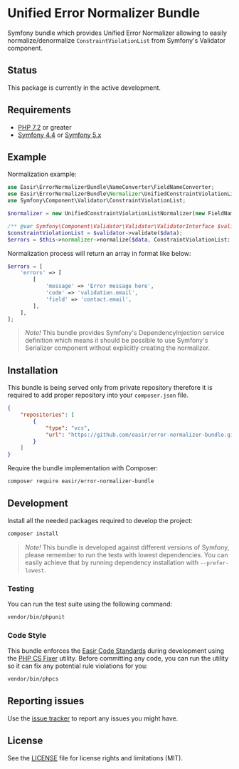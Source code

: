 # Unified Error Normalizer Bundle

Symfony bundle which provides Unified Error Normalizer allowing to easily 
normalize/denormalize `ConstraintViolationList` from Symfony's Validator component.

## Status

This package is currently in the active development.

## Requirements

* [PHP 7.2](http://php.net/releases/7_2_0.php) or greater
* [Symfony 4.4](https://symfony.com/roadmap/4.4) or [Symfony 5.x](https://symfony.com/roadmap/5.0)

## Example

Normalization example:

```php
use Easir\ErrorNormalizerBundle\NameConverter\FieldNameConverter;
use Easir\ErrorNormalizerBundle\Normalizer\UnifiedConstraintViolationListNormalizer;
use Symfony\Component\Validator\ConstraintViolationList;

$normalizer = new UnifiedConstraintViolationListNormalizer(new FieldNameConverter());

/** @var Symfony\Component\Validator\Validator\ValidatorInterface $validator */
$constraintViolationList = $validator->validate($data);
$errors = $this->normalizer->normalize($data, ConstraintViolationList::class);
```

Normalization process will return an array in format like below:

```php
$errors = [
    'errors' => [
        [
            'message' => 'Error message here',
            'code' => 'validation.email',
            'field' => 'contact.email',
        ],
    ],
];
```

> *Note!* This bundle provides Symfony's DependencyInjection service definition 
> which means it should be possible to use Symfony's Serializer component without 
> explicitly creating the normalizer.

## Installation

This bundle is being served only from private repository therefore it is required 
to add proper repository into your `composer.json` file.

```json
{
    "repositories": [
        {
            "type": "vcs",
            "url": "https://github.com/easir/error-normalizer-bundle.git"
        }
    ]
}
```

Require the bundle implementation with Composer:

```sh
composer require easir/error-normalizer-bundle
```

## Development

Install all the needed packages required to develop the project:

```sh
composer install
```

> *Note!* This bundle is developed against different versions of Symfony, 
> please remember to run the tests with lowest dependencies.
> You can easily achieve that by running dependency installation with `--prefer-lowest`.

### Testing

You can run the test suite using the following command:

```sh
vendor/bin/phpunit
```

### Code Style

This bundle enforces the [Easir Code Standards](https://github.com/easir/coding-standard) 
during development using the [PHP CS Fixer](https://cs.sensiolabs.org/) utility. 
Before committing any code, you can run the utility so it can fix any potential rule 
violations for you:

```sh
vendor/bin/phpcs
```

## Reporting issues

Use the [issue tracker](https://github.com/easir/error-normalizer-bundle/issues) 
to report any issues you might have.

## License

See the [LICENSE](LICENSE.md) file for license rights and limitations (MIT).
